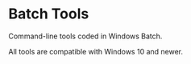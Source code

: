 # Batch Tools
Command-line tools coded in Windows Batch.

All tools are compatible with Windows 10 and newer.
